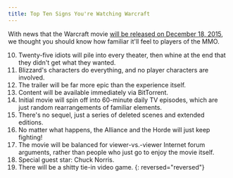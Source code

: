 ```yaml
---
title: Top Ten Signs You're Watching Warcraft
---
```


With news that the Warcraft movie [will be released on December 18, 2015](https://twitter.com/Warcraft/status/385161242886696960), we thought you should know how familiar it'll feel to players of the MMO.

10. Twenty-five idiots will pile into every theater, then whine at the end that they didn't get what they wanted.
9. Blizzard's characters do everything, and no player characters are involved.
8. The trailer will be far more epic than the experience itself.
7. Content will be available immediately via BitTorrent.
6. Initial movie will spin off into 60-minute daily TV episodes, which are just random rearrangements of familiar elements.
5. There's no sequel, just a series of deleted scenes and extended editions.
4. No matter what happens, the Alliance and the Horde will just keep fighting!
3. The movie will be balanced for viewer-vs.-viewer Internet forum arguments, rather than people who just go to enjoy the movie itself.
2. Special guest star: Chuck Norris.
1. There will be a shitty tie-in video game.
{: reversed="reversed"}
